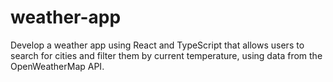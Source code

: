 # weather-app
Develop a weather app using React and TypeScript that allows users to search for cities and filter them by current temperature, using data from the OpenWeatherMap API.
